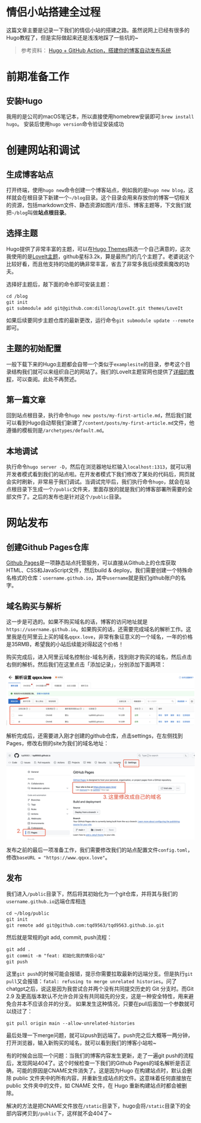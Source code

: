 # 情侣小站搭建全过程


<!--more-->

这篇文章主要是记录一下我们的情侣小站的搭建之路。虽然说网上已经有很多的Hugo教程了，但是实际做起来还是浅浅地踩了一些坑的~

> 参考资料：
> [Hugo + GitHub Action，搭建你的博客自动发布系统](https://sspai.com/post/73512)

# 前期准备工作
## 安装Hugo
我用的是公司的macOS笔记本，所以直接使用homebrew安装即可:`brew install hugo`。
安装后使用`hugo version`命令验证安装成功

# 创建网站和调试
## 生成博客站点
打开终端，使用`hugo new`命令创建一个博客站点，例如我的是`hugo new blog`，这样就会在根目录下新建一个`~/blog`目录。这个目录会用来存放你的博客一切相关的资源，包括markdown文件、静态资源如图片/音乐、博客主题等，下文我们就把`~/blog`叫做**站点根目录**。

## 选择主题
Hugo提供了非常丰富的主题，可以在[Hugo Themes](https://themes.gohugo.io/)挑选一个自己满意的，这次我使用的是[LoveIt主题](https://github.com/dillonzq/LoveIt?tab=readme-ov-file)，github星标3.2k，算是最热门的几个主题了。老婆说这个比较好看，而且他支持的功能的确非常丰富，省去了非常多我后续摸索魔改的功夫。

选择好主题后，敲下面的命令即可安装主题：
```
cd /blog
git init
git submodule add git@github.com:dillonzq/LoveIt.git themes/LoveIt
```

如果后续要同步主题仓库的最新更改，运行命令`git submodule update --remote`即可。

## 主题的初始配置
一般下载下来的Hugo主题都会自带一个类似于`examplesite`的目录，参考这个目录结构我们就可以来组织自己的网站了。我们的LoveIt主题官网也提供了[详细的教程](https://hugoloveit.com/zh-cn/)，可以查阅。此处不再赘述。

## 第一篇文章
回到站点根目录，执行命令`hugo new posts/my-first-article.md`，然后我们就可以看到Hugo自动帮我们新建了`/content/posts/my-first-article.md`文件，他遵循的模板则是`/archetypes/default.md`。

## 本地调试
执行命令`hugo server -D`，然后在浏览器地址栏输入`localhost:1313`，就可以用开发者模式看到我们的站点啦。在开发者模式下我们修改了某处的代码后，网页就会实时刷新，非常易于我们调试。当调试完毕后，我们执行命令`hugo`，就会在站点根目录下生成一个`/public`文件夹，里面存放的就是我们的博客部署所需要的全部文件了。之后的发布也是针对这个`/public`目录。

# 网站发布
## 创建Github Pages仓库
[Github Pages](https://docs.github.com/zh/pages/getting-started-with-github-pages/about-github-pages)是一项静态站点托管服务，可以直接从Github上的仓库获取HTML、CSS和JavaScript文件，然后build & deploy。我们需要创建一个特殊命名格式的仓库：`username.github.io`，其中`username`就是我们github账户的名字。

## 域名购买与解析
这一步是可选的。如果不购买域名的话，博客的访问地址就是`https://username.github.io`。如果购买的话，还需要完成域名的解析工作。这里我是在阿里云上买的域名`qqxx.love`，非常有象征意义的一个域名，一年的价格是35RMB，希望我的小站后续能对得起这个价格！

购买完成后，进入阿里云域名控制台-域名列表，找到刚才购买的域名，然后点击右侧的解析。然后我们在这里点击「添加记录」，分别添加下面两项：

![域名DNS解析](dns.png "域名DNS解析")

解析完成后，还需要进入刚才创建的github仓库，点击settings，在左侧找到Pages，修改右侧的site为我们的域名地址：

![修改GithubPages的site](github-page-sites.jpeg "修改GithubPages的site")

发布之前的最后一项准备工作，我们需要修改我们的站点配置文件`config.toml`，修改`baseURL = "https://www.qqxx.love"`。

## 发布
我们进入`/public`目录下，然后将其初始化为一个git仓库，并将其与我们的`username.github.io`远端仓库相连
```
cd ~/blog/public
git init
git remote add git@github.com:tqd9563/tqd9563.github.io.git
```

然后就是常规的git add, commit, push流程：
```
git add .
git commit -m "feat: 初始化我的情侣小站"
git push
```

这里`git push`的时候可能会报错，提示你需要拉取最新的远端分支。但是执行`git pull`又会报错：`fatal: refusing to merge unrelated histories`。问了chatgpt之后，说这是因为我尝试合并两个没有共同提交历史的 Git 分支时。而Git 2.9 及更高版本默认不允许合并没有共同祖先的分支，这是一种安全特性，用来避免合并本不应该合并的分支。
如果发生这种情况，只要在pull后面加一个参数就可以绕过了：
```
git pull origin main --allow-unrelated-histories
```

最后处理一下merge问题，就可以push到远端了。push完之后大概等一两分钟，打开浏览器，输入新购买的域名，就可以看到我们的博客小站啦~

有的时候会出现一个问题：当我们的博客内容发生更新，走了一遍git push的流程后，发现网站404了。这个时候检查一下我们的Github Pages的域名解析是否正确，可能的原因是CNAME文件消失了。这是因为Hugo 在构建站点时，默认会删除 public 文件夹中的所有内容，并重新生成站点的文件。这意味着任何直接放在 public 文件夹中的文件，如 CNAME 文件，在 Hugo 重新构建站点时都会被删除。

解决的方法是把CNAME文件放在`/static`目录下，hugo会将`/static`目录下的全部内容拷贝到`/public`下，这样就不会404了~
